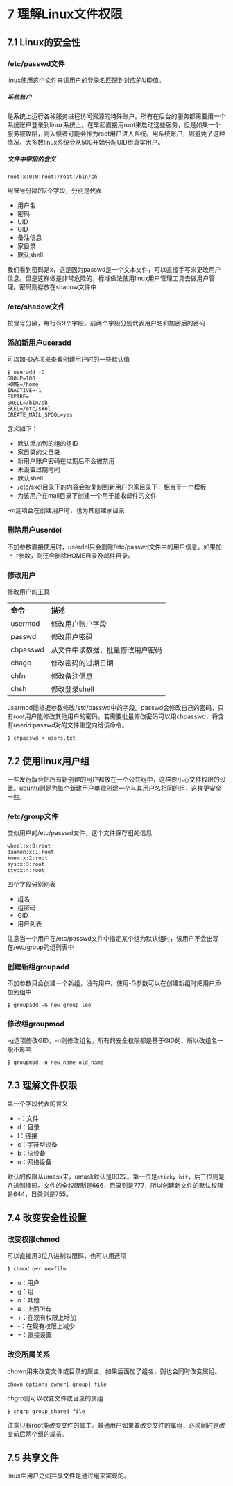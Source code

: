 # 7 理解Linux文件权限

## 7.1 Linux的安全性

### /etc/passwd文件

linux使用这个文件来讲用户的登录名匹配到对应的UID值。

##### 系统账户
是系统上运行各种服务进程访问资源的特殊账户。所有在后台的服务都需要用一个系统账户登录到linux系统上。在早起直接用root来启动这些服务，但是如果一个服务被攻陷，则入侵者可能会作为root用户进入系统。用系统账户，则避免了这种情况。大多数linux系统会从500开始分配UID给真实用户。

##### 文件中字段的含义

```
root:x:0:0:root:/root:/bin/sh
```

用冒号分隔的7个字段，分别是代表

- 用户名
- 密码
- UID
- GID
- 备注信息
- 家目录
- 默认shell

我们看到密码是x，这是因为passwd是一个文本文件，可以直接手写来更改用户信息。但是这样做是非常危险的，标准做法使用linux用户管理工具去做用户管理。密码则存放在shadow文件中

### /etc/shadow文件

按冒号分隔，每行有9个字段。前两个字段分别代表用户名和加密后的密码

### 添加新用户useradd

可以加-D选项来查看创建用户时的一些默认值

```
$ useradd -D
GROUP=100
HOME=/home
INACTIVE=-1
EXPIRE=
SHELL=/bin/sh
SKEL=/etc/skel
CREATE_MAIL_SPOOL=yes
```

含义如下：

- 默认添加到的组的组ID
- 家目录的父目录
- 新用户账户密码在过期后不会被禁用
- 未设置过期时间
- 默认shell
- /etc/skel目录下的内容会被复制到新用户的家目录下，相当于一个模板
- 为该用户在mail目录下创建一个用于接收邮件的文件

-m选项会在创建用户时，也为其创建家目录

### 删除用户userdel

不加参数直接使用时，userdel只会删除/etc/passwd文件中的用户信息。如果加上-r参数，则还会删除HOME目录及邮件目录。

### 修改用户

修改用户的工具

| 命令       | 描述               |
| :------- | :--------------- |
| usermod  | 修改用户账户字段         |
| passwd   | 修改用户密码           |
| chpasswd | 从文件中读数据，批量修改用户密码 |
| chage    | 修改密码的过期日期        |
| chfn     | 修改备注信息           |
| chsh     | 修改登录shell        |

usermod能根据参数修改/etc/passwd中的字段。passwd会修改自己的密码，只有root用户能修改其他用户的密码。若需要批量修改密码可以用chpasswd，将含有userid:passwd对的文件重定向给该命令。

```
$ chpasswd < users.txt
```

## 7.2 使用linux用户组

一些发行版会把所有新创建的用户都放在一个公共组中，这样要小心文件权限的设置。ubuntu则是为每个新建用户单独创建一个与其用户名相同的组，这样更安全一些。

### /etc/group文件

类似用户的/etc/passwd文件，这个文件保存组的信息

```
wheel:x:0:root
daemon:x:1:root
kmem:x:2:root
sys:x:3:root
tty:x:4:root
```

四个字段分别别表

- 组名
- 组密码
- GID
- 用户列表

注意当一个用户在/etc/passwd文件中指定某个组为默认组时，该用户不会出现在/etc/group的组列表中

### 创建新组groupadd

不加参数只会创建一个新组，没有用户。使用-G参数可以在创建新组时把用户添加到组中

```
$ groupadd -G new_group leo
```

### 修改组groupmod

-g选项修改GID，-n则修改组名。所有的安全权限都是基于GID的，所以改组名一般不影响

```
$ groupmod -n new_name old_name
```

## 7.3 理解文件权限

第一个字段代表的含义

- -：文件
- d：目录
- l：链接
- c：字符型设备
- b：块设备
- n：网络设备

默认的权限从umask来，umask默认是0022。第一位是`sticky bit`，后三位则是八进制掩码。文件的全权限制是666，目录则是777，所以创建新文件的默认权限是644，目录则是755。

## 7.4 改变安全性设置

### 改变权限chmod

可以直接用3位八进制权限码，也可以用选项

```
$ chmod o+r newfilw
```

- u：用户
- g：组
- o：其他
- a：上面所有
- +：在现有权限上增加
- -：在现有权限上减少
- =：直接设置

### 改变所属关系

chown用来改变文件或目录的属主，如果后面加了组名，则也会同时改变属组。

```
chown options owner[.group] file
```

chgrp则可以改变文件或目录的属组

```
$ chgrp group_shared file
```

注意只有root能改变文件的属主。普通用户如果要改变文件的属组，必须同时是改变前后两个组的成员。

## 7.5 共享文件

linux中用户之间共享文件是通过组来实现的。

